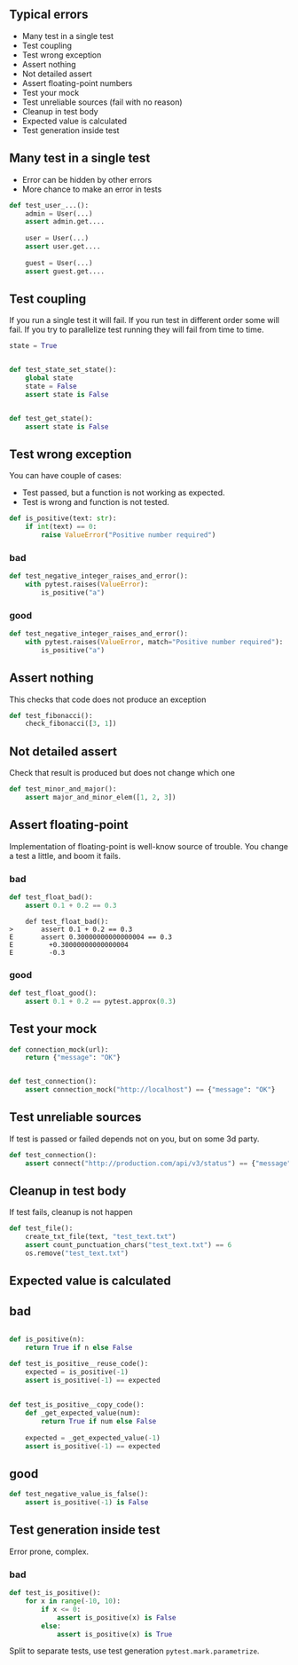 ## Typical errors
- Many test in a single test
- Test coupling
- Test wrong exception
- Assert nothing
- Not detailed assert
- Assert floating-point numbers
- Test your mock
- Test unreliable sources (fail with no reason)
- Cleanup in test body
- Expected value is calculated
- Test generation inside test

## Many test in a single test

- Error can be hidden by other errors
- More chance to make an error in tests

```python
def test_user_...():
    admin = User(...)
    assert admin.get....
    
    user = User(...)
    assert user.get....
    
    guest = User(...)
    assert guest.get....
```

## Test coupling

If you run a single test it will fail.
If you run test in different order some will fail.
If you try to parallelize test running they will fail from time to time.

```python
state = True


def test_state_set_state():
    global state
    state = False
    assert state is False


def test_get_state():
    assert state is False
```

## Test wrong exception

You can have couple of cases:
- Test passed, but a function is not working as expected.
- Test is wrong and function is not tested.

```python
def is_positive(text: str):
    if int(text) == 0:
        raise ValueError("Positive number required")
```

### bad
```python
def test_negative_integer_raises_and_error():
    with pytest.raises(ValueError):
        is_positive("a")
```

### good
```python
def test_negative_integer_raises_and_error():
    with pytest.raises(ValueError, match="Positive number required"):
        is_positive("a")
```

## Assert nothing
This checks that code does not produce an exception

```python
def test_fibonacci():
    check_fibonacci([3, 1])
```

## Not detailed assert
Check that result is produced but does not change which one  

```python
def test_minor_and_major():
    assert major_and_minor_elem([1, 2, 3])
```

## Assert floating-point 

Implementation of floating-point is well-know source of trouble.
You change a test a little, and boom it fails.

### bad
```python
def test_float_bad():
    assert 0.1 + 0.2 == 0.3
```
   
```
    def test_float_bad():
>       assert 0.1 + 0.2 == 0.3
E       assert 0.30000000000000004 == 0.3
E         +0.30000000000000004
E         -0.3
```

### good
 
```python
def test_float_good():
    assert 0.1 + 0.2 == pytest.approx(0.3)
```

## Test your mock
```python
def connection_mock(url):
    return {"message": "OK"}


def test_connection():
    assert connection_mock("http://localhost") == {"message": "OK"}
```

## Test unreliable sources

If test is passed or failed depends not on you, but on some 3d party.

```python
def test_connection():
    assert connect("http://production.com/api/v3/status") == {"message": "OK"}
```

## Cleanup in test body

If test fails, cleanup is not happen

```python
def test_file():    
    create_txt_file(text, "test_text.txt")
    assert count_punctuation_chars("test_text.txt") == 6
    os.remove("test_text.txt")
```

## Expected value is calculated

## bad
```python

def is_positive(n):
    return True if n else False

def test_is_positive__reuse_code():
    expected = is_positive(-1)
    assert is_positive(-1) == expected
   
    
def test_is_positive__copy_code():
    def _get_expected_value(num):
        return True if num else False
    
    expected = _get_expected_value(-1)
    assert is_positive(-1) == expected
```

## good
```python
def test_negative_value_is_false():
    assert is_positive(-1) is False
```

## Test generation inside test
Error prone, complex. 

### bad
```python
def test_is_positive():
    for x in range(-10, 10):
        if x <= 0:
            assert is_positive(x) is False
        else:
            assert is_positive(x) is True
```

Split to separate tests, use test generation `pytest.mark.parametrize`. 
